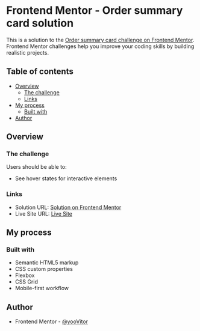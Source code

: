 # Frontend Mentor - Order summary card solution

This is a solution to the [Order summary card challenge on Frontend Mentor](https://www.frontendmentor.io/challenges/order-summary-component-QlPmajDUj). Frontend Mentor challenges help you improve your coding skills by building realistic projects. 

## Table of contents

- [Overview](#overview)
  - [The challenge](#the-challenge)
  - [Links](#links)
- [My process](#my-process)
  - [Built with](#built-with)
- [Author](#author)

## Overview

### The challenge

Users should be able to:

- See hover states for interactive elements

### Links

- Solution URL: [Solution on Frontend Mentor](yoovitor.github.io/order-summary-card/)
- Live Site URL: [Live Site](yoovitor.github.io/order-summary-card/)

## My process

### Built with

- Semantic HTML5 markup
- CSS custom properties
- Flexbox
- CSS Grid
- Mobile-first workflow

## Author

- Frontend Mentor - [@yooVitor](https://www.frontendmentor.io/profile/yooVitor)
